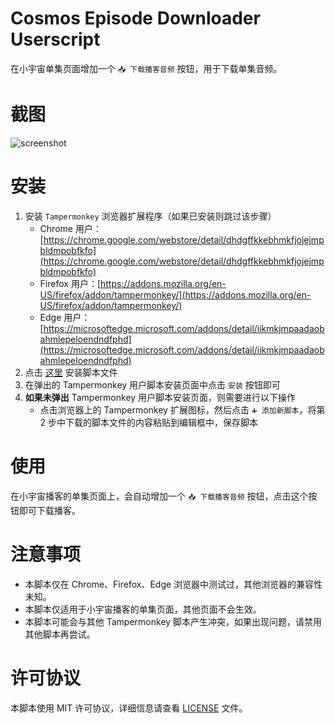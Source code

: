 # Cosmos Episode Downloader Userscript

在小宇宙单集页面增加一个 `📥 下载播客音频` 按钮，用于下载单集音频。

# 截图

![screenshot](https://user-images.githubusercontent.com/20807713/231678420-8266612c-7a2d-4560-a01f-e537320bb00f.png)

# 安装

1. 安装 `Tampermonkey` 浏览器扩展程序（如果已安装则跳过该步骤）
   - Chrome 用户：[https://chrome.google.com/webstore/detail/dhdgffkkebhmkfjojejmpbldmpobfkfo](https://chrome.google.com/webstore/detail/dhdgffkkebhmkfjojejmpbldmpobfkfo)
   - Firefox 用户：[https://addons.mozilla.org/en-US/firefox/addon/tampermonkey/](https://addons.mozilla.org/en-US/firefox/addon/tampermonkey/)
   - Edge 用户：[https://microsoftedge.microsoft.com/addons/detail/iikmkjmpaadaobahmlepeloendndfphd](https://microsoftedge.microsoft.com/addons/detail/iikmkjmpaadaobahmlepeloendndfphd)
2. 点击 [这里](https://github.com/LGiki/cosmos-episode-downloader-userscript/raw/main/cosmos-episode-downloader.user.js) 安装脚本文件
3. 在弹出的 Tampermonkey 用户脚本安装页面中点击 `安装` 按钮即可
4. **如果未弹出** Tampermonkey 用户脚本安装页面，则需要进行以下操作
   - 点击浏览器上的 Tampermonkey 扩展图标，然后点击 `➕ 添加新脚本`，将第 2 步中下载的脚本文件的内容粘贴到编辑框中，保存脚本

# 使用

在小宇宙播客的单集页面上，会自动增加一个 `📥 下载播客音频` 按钮，点击这个按钮即可下载播客。

# 注意事项

- 本脚本仅在 Chrome、Firefox、Edge 浏览器中测试过，其他浏览器的兼容性未知。
- 本脚本仅适用于小宇宙播客的单集页面，其他页面不会生效。
- 本脚本可能会与其他 Tampermonkey 脚本产生冲突，如果出现问题，请禁用其他脚本再尝试。

# 许可协议

本脚本使用 MIT 许可协议，详细信息请查看 [LICENSE](https://github.com/LGiki/cosmos-episode-downloader-userscript/blob/main/LICENSE) 文件。